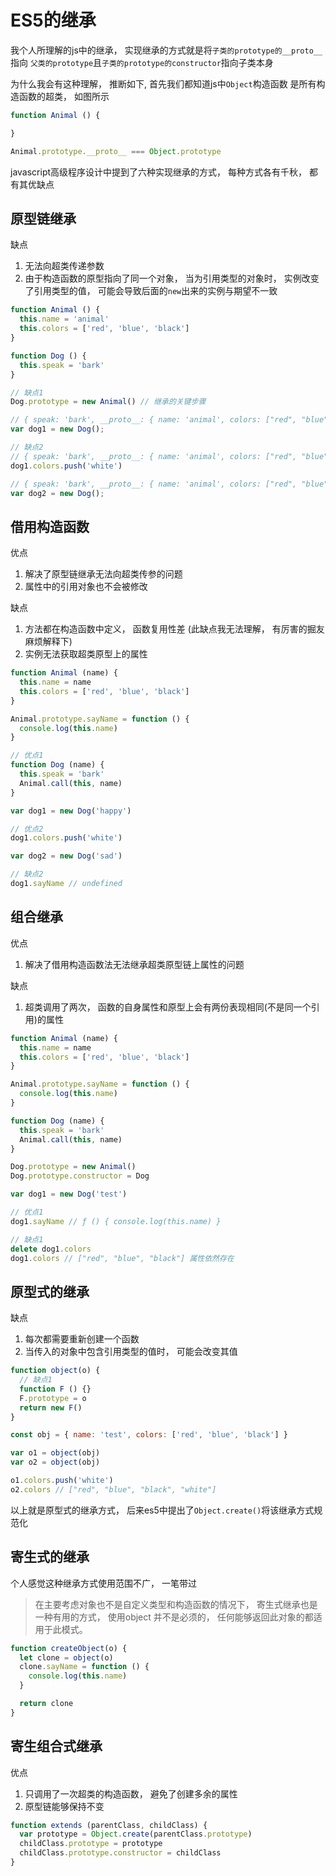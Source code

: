 # ES5的继承

我个人所理解的js中的继承， 实现继承的方式就是将`子类的prototype的__proto__`指向
`父类的prototype`且`子类的prototype的constructor`指向子类本身

为什么我会有这种理解， 推断如下, 首先我们都知道js中`Object`构造函数
是所有构造函数的超类， 如图所示

```javascript
function Animal () {

}

Animal.prototype.__proto__ === Object.prototype
```

javascript高级程序设计中提到了六种实现继承的方式， 每种方式各有千秋， 都有其优缺点

## 原型链继承

缺点

1. 无法向超类传递参数
2. 由于构造函数的原型指向了同一个对象， 当为引用类型的对象时， 实例改变了引用类型的值，
可能会导致后面的`new`出来的实例与期望不一致

```javascript
function Animal () {
  this.name = 'animal'
  this.colors = ['red', 'blue', 'black']
}

function Dog () {
  this.speak = 'bark'
}

// 缺点1
Dog.prototype = new Animal() // 继承的关键步骤

// { speak: 'bark', __proto__: { name: 'animal', colors: ["red", "blue", "black"] } }
var dog1 = new Dog();

// 缺点2
// { speak: 'bark', __proto__: { name: 'animal', colors: ["red", "blue", "black", "white"] } }
dog1.colors.push('white')

// { speak: 'bark', __proto__: { name: 'animal', colors: ["red", "blue", "black", "white"] } }
var dog2 = new Dog();
```

## 借用构造函数

优点

1. 解决了原型链继承无法向超类传参的问题
2. 属性中的引用对象也不会被修改

缺点

1. 方法都在构造函数中定义， 函数复用性差 (此缺点我无法理解， 有厉害的掘友麻烦解释下)
2. 实例无法获取超类原型上的属性

```javascript
function Animal (name) {
  this.name = name
  this.colors = ['red', 'blue', 'black']
}

Animal.prototype.sayName = function () {
  console.log(this.name)
}

// 优点1
function Dog (name) {
  this.speak = 'bark'
  Animal.call(this, name)
}

var dog1 = new Dog('happy')

// 优点2
dog1.colors.push('white')

var dog2 = new Dog('sad')

// 缺点2
dog1.sayName // undefined
```

## 组合继承

优点

1. 解决了借用构造函数法无法继承超类原型链上属性的问题

缺点

1. 超类调用了两次， 函数的自身属性和原型上会有两份表现相同(不是同一个引用)的属性

```javascript
function Animal (name) {
  this.name = name
  this.colors = ['red', 'blue', 'black']
}

Animal.prototype.sayName = function () {
  console.log(this.name)
}

function Dog (name) {
  this.speak = 'bark'
  Animal.call(this, name)
}

Dog.prototype = new Animal()
Dog.prototype.constructor = Dog

var dog1 = new Dog('test')

// 优点1
dog1.sayName // ƒ () { console.log(this.name) }

// 缺点1
delete dog1.colors
dog1.colors // ["red", "blue", "black"] 属性依然存在
```

## 原型式的继承

缺点

1. 每次都需要重新创建一个函数
2. 当传入的对象中包含引用类型的值时， 可能会改变其值

```javascript
function object(o) {
  // 缺点1
  function F () {}
  F.prototype = o
  return new F()
}

const obj = { name: 'test', colors: ['red', 'blue', 'black'] }

var o1 = object(obj)
var o2 = object(obj)

o1.colors.push('white')
o2.colors // ["red", "blue", "black", "white"]
```

以上就是原型式的继承方式， 后来es5中提出了`Object.create()`将该继承方式规范化

## 寄生式的继承

个人感觉这种继承方式使用范围不广， 一笔带过
> 在主要考虑对象也不是自定义类型和构造函数的情况下， 寄生式继承也是一种有用的方式， 使用object
并不是必须的， 任何能够返回此对象的都适用于此模式。

```javascript
function createObject(o) {
  let clone = object(o)
  clone.sayName = function () {
    console.log(this.name)
  }

  return clone
}
```

## 寄生组合式继承

优点

1. 只调用了一次超类的构造函数， 避免了创建多余的属性
2. 原型链能够保持不变

```javascript
function extends (parentClass, childClass) {
  var prototype = Object.create(parentClass.prototype)
  childClass.prototype = prototype
  childClass.prototype.constructor = childClass
}

```
